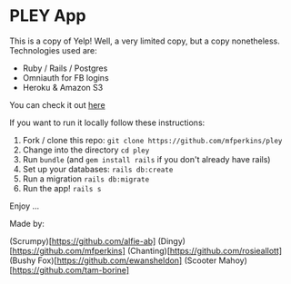 # PLEY App

This is a copy of Yelp! Well, a very limited copy, but a copy nonetheless. Technologies used are:

* Ruby / Rails / Postgres
* Omniauth for FB logins
* Heroku & Amazon S3

You can check it out [here](https://limitless-wildwood-62359.herokuapp.com)

If you want to run it locally follow these instructions:

1. Fork / clone this repo: `git clone https://github.com/mfperkins/pley`
2. Change into the directory `cd pley`
3. Run `bundle` (and `gem install rails` if you don't already have rails)
4. Set up your databases: `rails db:create`
5. Run a migration `rails db:migrate`
6. Run the app! `rails s`

Enjoy ...

Made by:

(Scrumpy)[https://github.com/alfie-ab]
(Dingy)[https://github.com/mfperkins]
(Chanting)[https://github.com/rosieallott]
(Bushy Fox)[https://github.com/ewansheldon]
(Scooter Mahoy)[https://github.com/tam-borine]
